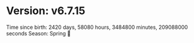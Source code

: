 # Version: v6.7.15
Time since birth: 2420 days, 58080 hours, 3484800 minutes, 209088000 seconds
Season: Spring 🌸
